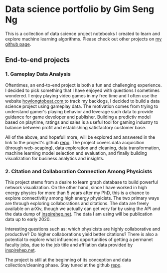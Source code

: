 # Data science portfolio by Gim Seng Ng

This is a collection of data science project notebooks I created to learn and explore machine learning algorithms.
Please check out other projects on [my github page](https://github.com/gimseng).

## End-to-end projects

### 1. Gameplay Data Analysis

Oftentimes, an end-to-end project is both a fun and challenging experience. I decided to pick something that I have enjoyed with questions I sometimes wondered. I enjoy playing video games in my free time and I often use the website [howlongtobeat.com ](https://www.howlongtobeat.com) to track my backlogs, I decided to build a data science project using gameplay data. The motivation comes from trying to understand gamer's playing behavior and leverage such data to provide guidance for game developer and publisher. Building a predictiv model based on playtime, ratings and sales is a useful tool for gaming industry to balance between profit and establishing satisfactory customer base.

All of the above, and hopefull more, will be explored and answered in the link to the project's github [repo](https://github.com/gimseng/game_stats). The project covers data acquisition (through web-scaping), data exploration and cleaning, data transformation, machine learning model selection and evaluation, and finally building visualization for business analytics and insights.



### 2. Citation and Collaboration Connection Among Physicists

This project stems from a desire to learn graph database to build powerful network visualization. On the other hand, since I have worked in high energy physics for more than 5 years after my PhD, this is a chance to explore connectivitiy among high energy physicists. The two primary ways are through exploring collaborations and citations. The data are freely available on arXiv, though we actually can get very far by using the API and the data dump of [inspirehep.net](https://old.inspirehep.net/info/hep/api). The data I am using will be publication data up to early 2020. 

Interesting questions such as: which physicists are highly collaborative and productive? Do higher collaborations yield better citations? There is also a potential to explore what influences opportunities of getting a permanet faculty jobs, due to the job title and affliation data provided by [inspirehep.net](https://inspirehep.net/). 

The project is still at the beginning of its conception and data collection/cleaning phase. Stay tuned at the github [repo](https://github.com/gimseng/hepnetwork).




